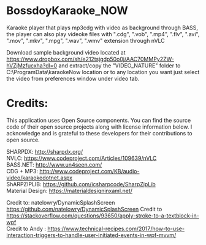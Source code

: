 # BossdoyKaraoke_NOW
Karaoke player that plays mp3cdg with video as background through BASS, the player can also play videoke files with ".cdg", ".vob", ".mp4", ".flv", ".avi", ".mov", ".mkv", ".mpg", ".wav", ".wmv" extension through nVLC

Download sample background video located at https://www.dropbox.com/sh/e212tsjgdp50o0j/AAC70MMPy2ZW-hVZjMzfucxha?dl=0 and extract/copy the "VIDEO_NATURE" folder to C:\ProgramData\karaokeNow location or to any location you want just select the video from preferences window under video tab.

# Credits:
This application uses Open Source components. You can find the source code of their open source projects along with license information below. I acknowledge and is grateful to these developers for their contributions to open source.

SHARPDX: http://sharpdx.org/  
NVLC: https://www.codeproject.com/Articles/109639/nVLC  
BASS.NET: http://www.un4seen.com/  
CDG + MP3: http://www.codeproject.com/KB/audio-video/karaokedotnet.aspx  
ShARPZIPLIB: https://github.com/icsharpcode/SharpZipLib   
Material Design: https://materialdesigninxaml.net/  

Credit to: natelowry/DynamicSplashScreen https://github.com/natelowry/DynamicSplashScreen 
Credit to https://stackoverflow.com/questions/93650/apply-stroke-to-a-textblock-in-wpf  
Credit to Andy : https://www.technical-recipes.com/2017/how-to-use-interaction-triggers-to-handle-user-initiated-events-in-wpf-mvvm/  

